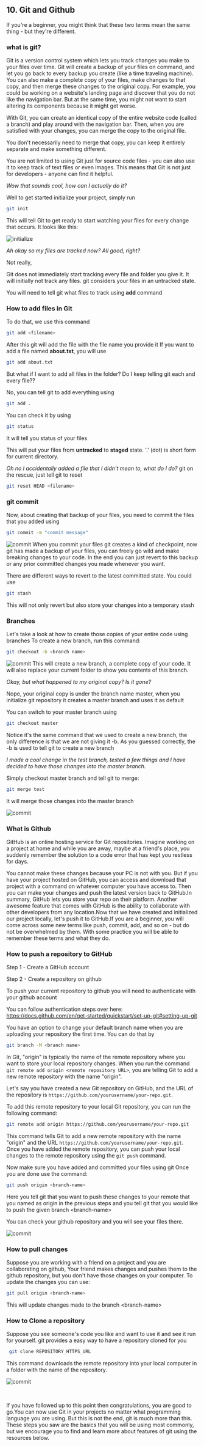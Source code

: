 ## 10. Git and Github

If you're a beginner, you might think that these two terms mean the same thing - but they're different.

### what is git?

Git is a version control system which lets you track changes you make to your files over time. Git will create a backup of your files on command, and let you go back to every backup you create (like a time traveling machine). You can also make a complete copy of your files, make changes to that copy, and then merge these changes to the original copy.
For example, you could be working on a website's landing page and discover that you do not like the navigation bar. But at the same time, you might not want to start altering its components because it might get worse.

With Git, you can create an identical copy of the entire website code (called a branch) and play around with the navigation bar. Then, when you are satisfied with your changes, you can merge the copy to the original file.

You don't necessarily need to merge that copy, you can keep it entirely separate and make something different.

You are not limited to using Git just for source code files - you can also use it to keep track of text files or even images. This means that Git is not just for developers - anyone can find it helpful.

*Wow that sounds cool, how can I actually do it?*

Well to get started initialize your project, simply run

``` bash
git init
```

This will tell Git to get ready to start watching your files for every change that occurs. It looks like this:

![initialize](init.png)

*Ah okay so my files are tracked now? All good, right?*

Not really,

Git does not immediately start tracking every file and folder you give it. It will initially not track any files. git considers your files in an untracked state.

You will need to tell git what files to track using **add** command

### How to add files in Git

To do that, we use this command

```bash
git add <filename>
```

After this git will add the file with the file name you provide it
If you want to add a file named **about.txt**, you will use

```bash
git add about.txt
```

But what if I want to add all files in the folder? Do I keep telling git each and every file??

No, you can tell git to add everything using

```bash
git add .
```

You can check it by using

``` bash
git status
```

It will tell you status of your files

This will put your files from **untracked** to **staged** state. '.' (dot) is short form for current directory.

*Oh no I accidentally added a file that I didn't mean to, what do I do?*
git on the rescue, just tell git to reset

```bash
git reset HEAD <filename>
```

### git commit

Now, about creating that backup of your files, you need to commit the files that you added using

```bash
git commit -m "commit message"
```

![commit](commit.png)
When you commit your files git creates a kind of checkpoint, now git has made a backup of your files, you can freely go wild and make breaking changes to your code. In the end you can just revert to this backup or any prior committed changes you made whenever you want.

There are different ways to revert to the latest committed state. You could use

``` bash
git stash
```

This will not only revert but also store your changes into a temporary stash

### Branches

Let's take a look at how to create those copies of your entire code using branches
To create a new branch, run this command:

``` bash
git checkout -b <branch name>
```

![commit](branch.png)
This will create a new branch, a complete copy of your code.
It will also replace your current folder to show you contents of this branch.

*Okay, but what happened to my original copy? Is it gone?*

Nope, your original copy is under the branch name master, when you initialize git repository it creates a master branch and uses it as default

You can switch to your master branch using

```bash
git checkout master
```

Notice it's the same command that we used to create a new branch, the only difference is that we are not giving it -b. As you guessed correctly, the -b is used to tell git to create a new branch  

*I made a cool change in the test branch, tested a few things and I have decided to have those changes into the master branch.*

Simply checkout master branch and tell git to merge:

```bash
git merge test
```

It will merge those changes into the master branch

![commit](merge.png)

### What is Github

GitHub is an online hosting service for Git repositories. Imagine working on a project at home and while you are away, maybe at a friend's place, you suddenly remember the solution to a code error that has kept you restless for days.

You cannot make these changes because your PC is not with you. But if you have your project hosted on GitHub, you can access and download that project with a command on whatever computer you have access to. Then you can make your changes and push the latest version back to GitHub.In summary, GitHub lets you store your repo on their platform. Another awesome feature that comes with GitHub is the ability to collaborate with other developers from any location.Now that we have created and initialized our project locally, let's push it to GitHub.If you are a beginner, you will come across some new terms like push, commit, add, and so on - but do not be overwhelmed by them. With some practice you will be able to remember these terms and what they do.

### How to push a repository to GitHub

Step 1 - Create a GitHub account

Step 2 - Create a repository on github

To push your current repository to github you will need to authenticate with your github account

You can follow authentication steps over here:
<a
      href="https://docs.github.com/en/get-started/quickstart/set-up-git#setting-up-git"><https://docs.github.com/en/get-started/quickstart/set-up-git#setting-up-git>
</a>

You have an option to change your default branch name when you are uploading your repository the first time.
You can do that by

```bash
git branch -M <branch name>
```

In Git, "origin" is typically the name of the remote repository where you want to store your local repository changes. When you run the command `git remote add origin <remote repository URL>`, you are telling Git to add a new remote repository with the name "origin".

Let's say you have created a new Git repository on GitHub, and the URL of the repository is `https://github.com/yourusername/your-repo.git`.

To add this remote repository to your local Git repository, you can run the following command:

```bash
git remote add origin https://github.com/yourusername/your-repo.git
```

This command tells Git to add a new remote repository with the name "origin" and the URL `https://github.com/yourusername/your-repo.git`. Once you have added the remote repository, you can push your local changes to the remote repository using the `git push` command.

Now make sure you have added and committed your files using git
Once you are done use the command:

```bash
git push origin <branch-name>
```

Here you tell git that you want to push these changes to your remote that you named as origin in the previous steps and you tell git that you would like to push the given branch <branch-name\>

You can check your github repository and you will see your files there.

![commit](push.png)

### How to pull changes

Suppose you are working with a friend on a project and you are collaborating on github,
Your friend makes changes and pushes them to the github repository, but you don't have those changes on your computer.
To update the changes you can use:

```bash
git pull origin <branch-name>
```

This will update changes made to the branch <branch-name\>

### How to Clone a repository

Suppose you see someone's code you like and want to use it and see it run for yourself. git provides a easy way to have a repository cloned for you

```bash
 git clone REPOSITORY_HTTPS_URL
 ```

This command downloads the remote repository into your local computer in a folder with the name of the repository.

![commit](pull.png)

<br>

If you have followed up to this point then congratulations, you are good to go.You can now use Git in your projects no matter what programming language you are using. But this is not the end, git is much more than this. These steps you saw are the basics that you will be using most commonly, but we encourage you to find and learn more about features of git using the resources below.
